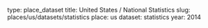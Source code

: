 type: place_dataset
title: United States / National Statistics
slug: places/us/datasets/statistics
place: us
dataset: statistics
year: 2014
